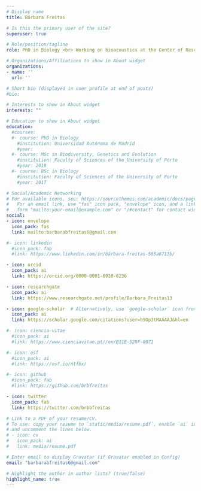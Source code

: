 ```yaml
---
# Display name
title: Bárbara Freitas

# Is this the primary user of the site?
superuser: true

# Role/position/tagline
role: PhD in Biology <br> Working on bioacoustics at the Center of Research in Biodiversity and the Environment in Toulouse. 

# Organizations/Affiliations to show in About widget
organizations:
- name: ''
  url: ''

# Short bio (displayed in user profile at end of posts)
#bio:

# Interests to show in About widget
interests: ""

# Education to show in About widget
education:
  #courses:
  #- course: PhD in Biology
    #institution: Universidad Autónoma de Madrid
    #year:
  #- course: MSc in Biodiversity, Genetics and Evolution
    #institution: Faculty of Sciences of the University of Porto
    #year: 2019
  #- course: BSc in Biology
    #institution: Faculty of Sciences of the University of Porto
    #year: 2017

# Social/Academic Networking
# For available icons, see: https://sourcethemes.com/academic/docs/page-builder/#icons
#   For an email link, use "fas" icon pack, "envelope" icon, and a link in the
#   form "mailto:your-email@example.com" or "/#contact" for contact widget.
social:
- icon: envelope
  icon_pack: fas
  link: mailto:barbarabfreitas6@gmail.com

#- icon: linkedin
  #icon_pack: fab
  #link: https://www.linkedin.com/in/bárbara-freitas-565a6713b/

- icon: orcid
  icon_pack: ai
  link: https://orcid.org/0000-0001-6020-6236

- icon: researchgate
  icon_pack: ai
  link: https://www.researchgate.net/profile/Barbara_Freitas13

- icon: google-scholar  # Alternatively, use `google-scholar` icon from `ai` icon pack
  icon_pack: ai
  link: https://scholar.google.com/citations?user=h9Op3tMAAAAJ&hl=en

#- icon: ciencia-vitae
  #icon_pack: ai
  #link: https://www.cienciavitae.pt//en/B11E-528F-0071

#- icon: osf
  #icon_pack: ai
  #link: https://osf.io/ntfbx/

#- icon: github
  #icon_pack: fab
  #link: https://github.com/brbfreitas

- icon: twitter
  icon_pack: fab
  link: https://twitter.com/brbbfreitas

# Link to a PDF of your resume/CV.
# To use: copy your resume to `static/media/resume.pdf`, enable `ai` icons in `params.toml`, 
# and uncomment the lines below.
# - icon: cv
#   icon_pack: ai
#   link: media/resume.pdf

# Enter email to display Gravatar (if Gravatar enabled in Config)
email: "barbarabfreitas6@gmail.com"

# Highlight the author in author lists? (true/false)
highlight_name: true
---
```




